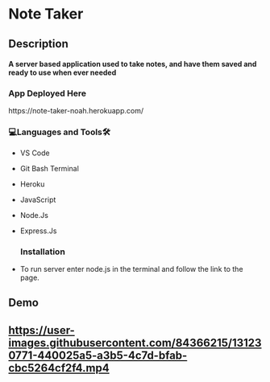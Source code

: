 # Note Taker

<h2>Description<br><h4>A server based application used to take notes, and have them saved and ready to use when ever needed
<h3 align="left">App Deployed Here</h3>
  https://note-taker-noah.herokuapp.com/
  
<h3 align="left">💻Languages and Tools🛠️</h3>

- VS Code
- Git Bash Terminal
- Heroku
- JavaScript
- Node.Js
- Express.Js

  <h3 align="left">Installation</h3>
- To run server enter node.js in the terminal and follow the link to the page. 

<h2>Demo<h2>
  
https://user-images.githubusercontent.com/84366215/131230771-440025a5-a3b5-4c7d-bfab-cbc5264cf2f4.mp4



